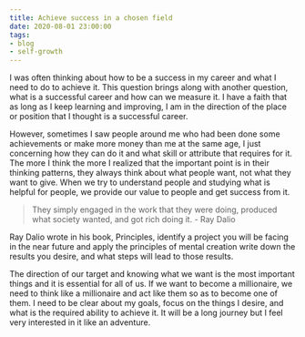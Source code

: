 ```yaml
---
title: Achieve success in a chosen field
date: 2020-08-01 23:00:00
tags: 
- blog
- self-growth
---
```


I was often thinking about how to be a success in my career and what I need to do to achieve it. This question brings along with another question, what is a successful career and how can we measure it. I have a faith that as long as I keep learning and improving, I am in the direction of the place or position that I thought is a successful career. 

However, sometimes I saw people around me who had been done some achievements or make more money than me at the same age, I just concerning how they can do it and what skill or attribute that requires for it. The more I think the more I realized that the important point is in their thinking patterns, they always think about what people want, not what they want to give. When we try to understand people and studying what is helpful for people, we provide our value to people and get success from it. 

>They simply engaged in the work that they were doing, produced what society wanted, and got rich doing it. - Ray Dalio

Ray Dalio wrote in his book, Principles, identify a project you will be facing in the near future and apply the principles of mental creation write down the results you desire, and what steps will lead to those results.

The direction of our target and knowing what we want is the most important things and it is essential for all of us. If we want to become a millionaire, we need to think like a millionaire and act like them so as to become one of them. I need to be clear about my goals, focus on the things I desire, and what is the required ability to achieve it. It will be a long journey but I feel very interested in it like an adventure.

